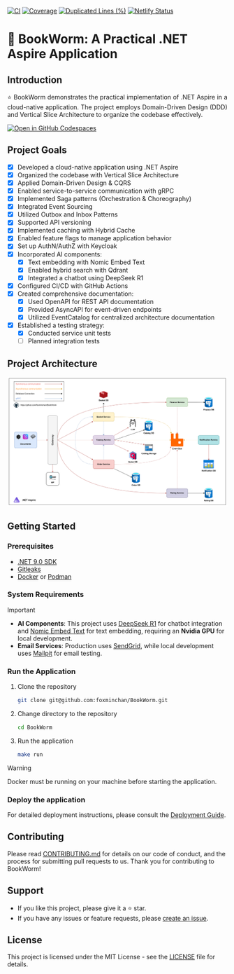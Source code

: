 [![CI](https://github.com/foxminchan/BookWorm/actions/workflows/ci.yaml/badge.svg)](https://github.com/foxminchan/BookWorm/actions/workflows/ci.yaml)
[![Coverage](https://sonarcloud.io/api/project_badges/measure?project=foxminchan_BookWorm&metric=coverage)](https://sonarcloud.io/summary/new_code?id=foxminchan_BookWorm)
[![Duplicated Lines (%)](https://sonarcloud.io/api/project_badges/measure?project=foxminchan_BookWorm&metric=duplicated_lines_density)](https://sonarcloud.io/summary/new_code?id=foxminchan_BookWorm)
[![Netlify Status](https://api.netlify.com/api/v1/badges/ff82b0cb-bbb5-4d49-b326-e4792d673420/deploy-status)](https://app.netlify.com/sites/bookwormdev/deploys)

# 📖 BookWorm: A Practical .NET Aspire Application

## Introduction

<p align="justify">
⭐ BookWorm demonstrates the practical implementation of .NET Aspire in a cloud-native application. The project employs Domain-Driven Design (DDD) and Vertical Slice Architecture to organize the codebase effectively.
</p>

<div>
  <a href="https://codespaces.new/foxminchan/BookWorm?quickstart=1">
    <img alt="Open in GitHub Codespaces" src="https://github.com/codespaces/badge.svg">
  </a>
</div>

## Project Goals

- [x] Developed a cloud-native application using .NET Aspire
- [x] Organized the codebase with Vertical Slice Architecture
- [x] Applied Domain-Driven Design & CQRS
- [x] Enabled service-to-service communication with gRPC
- [x] Implemented Saga patterns (Orchestration & Choreography)
- [x] Integrated Event Sourcing
- [x] Utilized Outbox and Inbox Patterns
- [x] Supported API versioning
- [x] Implemented caching with Hybrid Cache
- [x] Enabled feature flags to manage application behavior
- [x] Set up AuthN/AuthZ with Keycloak
- [x] Incorporated AI components:
  - [x] Text embedding with Nomic Embed Text
  - [x] Enabled hybrid search with Qdrant
  - [x] Integrated a chatbot using DeepSeek R1
- [x] Configured CI/CD with GitHub Actions
- [x] Created comprehensive documentation:
  - [x] Used OpenAPI for REST API documentation
  - [x] Provided AsyncAPI for event-driven endpoints
  - [x] Utilized EventCatalog for centralized architecture documentation
- [x] Established a testing strategy:
  - [x] Conducted service unit tests
  - [ ] Planned integration tests

## Project Architecture

![Project Architecture](assets/architecture.png)

## Getting Started

### Prerequisites

- [.NET 9.0 SDK](https://dotnet.microsoft.com/download/dotnet/9.0)
- [Gitleaks](https://gitleaks.io/)
- [Docker](https://www.docker.com/get-started) or [Podman](https://podman-desktop.io/)

### System Requirements

> [!IMPORTANT]
>
> - **AI Components**: This project uses [DeepSeek R1](https://ollama.com/library/deepseek-r1) for chatbot integration and [Nomic Embed Text](https://ollama.com/library/nomic-embed-text) for text embedding, requiring an **Nvidia GPU** for local development.
> - **Email Services**: Production uses [SendGrid](https://sendgrid.com/), while local development uses [Mailpit](https://mailpit.axllent.org/) for email testing.

### Run the Application

1. Clone the repository

   ```bash
   git clone git@github.com:foxminchan/BookWorm.git
   ```

2. Change directory to the repository

   ```bash
   cd BookWorm
   ```

3. Run the application

   ```bash
   make run
   ```

> [!WARNING]
> Docker must be running on your machine before starting the application.

### Deploy the application

For detailed deployment instructions, please consult the [Deployment Guide](./deploys/README.md).

## Contributing

Please read [CONTRIBUTING.md](./.github/CONTRIBUTING.md) for details on our code of conduct, and the process for submitting pull requests to us. Thank you for contributing to BookWorm!

## Support

- If you like this project, please give it a ⭐ star.
- If you have any issues or feature requests, please [create an issue](https://github.com/foxminchan/BookWorm/issues/new/choose).

## License

This project is licensed under the MIT License - see the [LICENSE](LICENSE) file for details.
